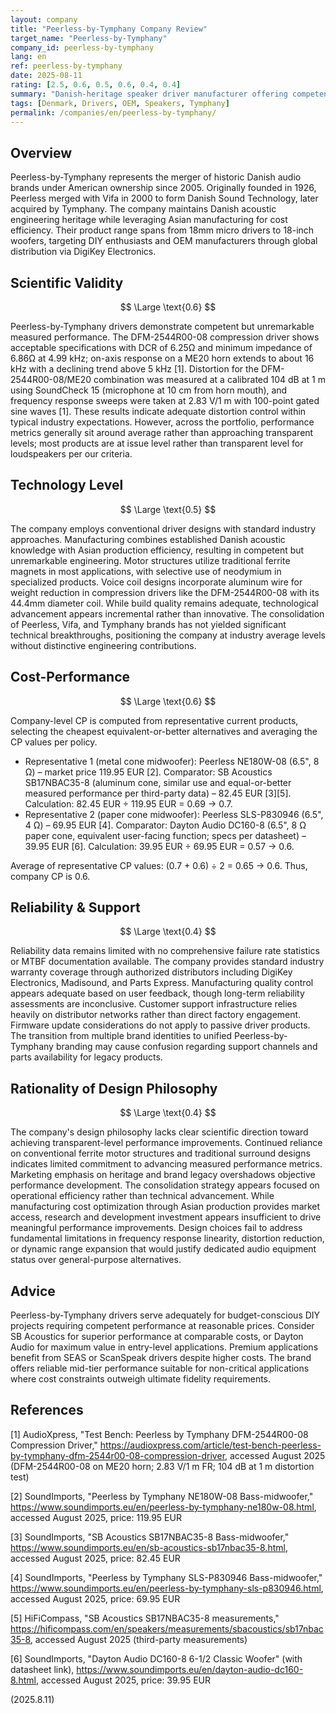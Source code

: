```yaml
---
layout: company
title: "Peerless-by-Tymphany Company Review"
target_name: "Peerless-by-Tymphany"
company_id: peerless-by-tymphany
lang: en
ref: peerless-by-tymphany
date: 2025-08-11
rating: [2.5, 0.6, 0.5, 0.6, 0.4, 0.4]
summary: "Danish-heritage speaker driver manufacturer offering competent mid-range products with adequate technical performance but limited innovation and only moderate cost-effectiveness in current market conditions."
tags: [Denmark, Drivers, OEM, Speakers, Tymphany]
permalink: /companies/en/peerless-by-tymphany/
---
```

## Overview

Peerless-by-Tymphany represents the merger of historic Danish audio brands under American ownership since 2005. Originally founded in 1926, Peerless merged with Vifa in 2000 to form Danish Sound Technology, later acquired by Tymphany. The company maintains Danish acoustic engineering heritage while leveraging Asian manufacturing for cost efficiency. Their product range spans from 18mm micro drivers to 18-inch woofers, targeting DIY enthusiasts and OEM manufacturers through global distribution via DigiKey Electronics.

## Scientific Validity

$$ \Large \text{0.6} $$

Peerless-by-Tymphany drivers demonstrate competent but unremarkable measured performance. The DFM-2544R00-08 compression driver shows acceptable specifications with DCR of 6.25Ω and minimum impedance of 6.86Ω at 4.99 kHz; on-axis response on a ME20 horn extends to about 16 kHz with a declining trend above 5 kHz [1]. Distortion for the DFM-2544R00-08/ME20 combination was measured at a calibrated 104 dB at 1 m using SoundCheck 15 (microphone at 10 cm from horn mouth), and frequency response sweeps were taken at 2.83 V/1 m with 100-point gated sine waves [1]. These results indicate adequate distortion control within typical industry expectations. However, across the portfolio, performance metrics generally sit around average rather than approaching transparent levels; most products are at issue level rather than transparent level for loudspeakers per our criteria.

## Technology Level

$$ \Large \text{0.5} $$

The company employs conventional driver designs with standard industry approaches. Manufacturing combines established Danish acoustic knowledge with Asian production efficiency, resulting in competent but unremarkable engineering. Motor structures utilize traditional ferrite magnets in most applications, with selective use of neodymium in specialized products. Voice coil designs incorporate aluminum wire for weight reduction in compression drivers like the DFM-2544R00-08 with its 44.4mm diameter coil. While build quality remains adequate, technological advancement appears incremental rather than innovative. The consolidation of Peerless, Vifa, and Tymphany brands has not yielded significant technical breakthroughs, positioning the company at industry average levels without distinctive engineering contributions.

## Cost-Performance

$$ \Large \text{0.6} $$

Company-level CP is computed from representative current products, selecting the cheapest equivalent-or-better alternatives and averaging the CP values per policy.

- Representative 1 (metal cone midwoofer): Peerless NE180W-08 (6.5", 8 Ω) – market price 119.95 EUR [2]. Comparator: SB Acoustics SB17NBAC35-8 (aluminum cone, similar use and equal-or-better measured performance per third-party data) – 82.45 EUR [3][5]. Calculation: 82.45 EUR ÷ 119.95 EUR = 0.69 → 0.7.
- Representative 2 (paper cone midwoofer): Peerless SLS-P830946 (6.5", 4 Ω) – 69.95 EUR [4]. Comparator: Dayton Audio DC160-8 (6.5", 8 Ω paper cone, equivalent user-facing function; specs per datasheet) – 39.95 EUR [6]. Calculation: 39.95 EUR ÷ 69.95 EUR = 0.57 → 0.6.

Average of representative CP values: (0.7 + 0.6) ÷ 2 = 0.65 → 0.6. Thus, company CP is 0.6.

## Reliability & Support

$$ \Large \text{0.4} $$

Reliability data remains limited with no comprehensive failure rate statistics or MTBF documentation available. The company provides standard industry warranty coverage through authorized distributors including DigiKey Electronics, Madisound, and Parts Express. Manufacturing quality control appears adequate based on user feedback, though long-term reliability assessments are inconclusive. Customer support infrastructure relies heavily on distributor networks rather than direct factory engagement. Firmware update considerations do not apply to passive driver products. The transition from multiple brand identities to unified Peerless-by-Tymphany branding may cause confusion regarding support channels and parts availability for legacy products.

## Rationality of Design Philosophy

$$ \Large \text{0.4} $$

The company's design philosophy lacks clear scientific direction toward achieving transparent-level performance improvements. Continued reliance on conventional ferrite motor structures and traditional surround designs indicates limited commitment to advancing measured performance metrics. Marketing emphasis on heritage and brand legacy overshadows objective performance development. The consolidation strategy appears focused on operational efficiency rather than technical advancement. While manufacturing cost optimization through Asian production provides market access, research and development investment appears insufficient to drive meaningful performance improvements. Design choices fail to address fundamental limitations in frequency response linearity, distortion reduction, or dynamic range expansion that would justify dedicated audio equipment status over general-purpose alternatives.

## Advice

Peerless-by-Tymphany drivers serve adequately for budget-conscious DIY projects requiring competent performance at reasonable prices. Consider SB Acoustics for superior performance at comparable costs, or Dayton Audio for maximum value in entry-level applications. Premium applications benefit from SEAS or ScanSpeak drivers despite higher costs. The brand offers reliable mid-tier performance suitable for non-critical applications where cost constraints outweigh ultimate fidelity requirements.

## References

[1] AudioXpress, "Test Bench: Peerless by Tymphany DFM-2544R00-08 Compression Driver," https://audioxpress.com/article/test-bench-peerless-by-tymphany-dfm-2544r00-08-compression-driver, accessed August 2025 (DFM-2544R00-08 on ME20 horn; 2.83 V/1 m FR; 104 dB at 1 m distortion test)

[2] SoundImports, "Peerless by Tymphany NE180W-08 Bass-midwoofer," https://www.soundimports.eu/en/peerless-by-tymphany-ne180w-08.html, accessed August 2025, price: 119.95 EUR

[3] SoundImports, "SB Acoustics SB17NBAC35-8 Bass-midwoofer," https://www.soundimports.eu/en/sb-acoustics-sb17nbac35-8.html, accessed August 2025, price: 82.45 EUR

[4] SoundImports, "Peerless by Tymphany SLS-P830946 Bass-midwoofer," https://www.soundimports.eu/en/peerless-by-tymphany-sls-p830946.html, accessed August 2025, price: 69.95 EUR

[5] HiFiCompass, "SB Acoustics SB17NBAC35-8 measurements," https://hificompass.com/en/speakers/measurements/sbacoustics/sb17nbac35-8, accessed August 2025 (third-party measurements)

[6] SoundImports, "Dayton Audio DC160-8 6-1/2 Classic Woofer" (with datasheet link), https://www.soundimports.eu/en/dayton-audio-dc160-8.html, accessed August 2025, price: 39.95 EUR

(2025.8.11)